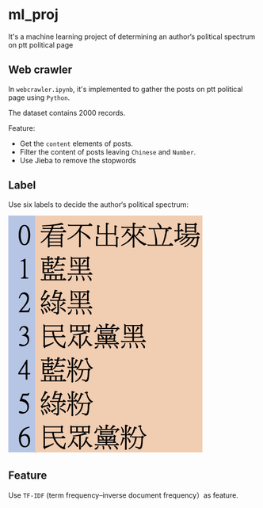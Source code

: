 # ml_proj
It's a machine learning project of determining an author‘s political spectrum on ptt political page 
## Web crawler
In `webcrawler.ipynb`, it's implemented to gather the posts on ptt political page using `Python`.  

The dataset contains 2000 records.  

Feature:
- Get the `content` elements of posts.
- Filter the content of posts leaving `Chinese` and `Number`.
- Use Jieba to remove the stopwords
## Label
Use six labels to decide the author‘s political spectrum: 

![](/img/label.png)

## Feature
Use `TF-IDF` (term frequency–inverse document frequency）as feature.
